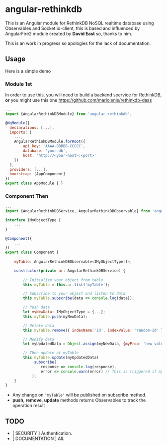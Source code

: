# angular-rethinkdb
This is an Angular module for RethinkDB NoSQL realtime database using Observables and Socket.io-client, this is based and influenced by AngularFire2 module created by 
__David East__ so, thanks to him. 

This is an work in progress so apologies for the lack of documentation.

## Usage
Here is a simple demo
### Module 1st
In order to use this, you will need to build a backend seervice for RethinkDB, __or__ you might use this one 
https://github.com/mariolenis/rethinkdb-daas
```js
...
import {AngularRethinkDBModule} from 'angular-rethinkdb';

@NgModule({
  declarations: [...],
  imports: [
    ...,
    AngularRethinkDBModule.forRoot({
        api_key: 'AAAA-BBBBB-CCCCC',
        database: 'your-db',
        host: 'http://<your-host>:<port>'
    })
  ],
  providers: [...],
  bootstrap: [AppComponent]
})
export class AppModule { }

```

### Component Then
```js
...
import {AngularRethinkDBService, AngularRethinkDBObservable} from 'angular-rethinkdb';

interface IMyObjectType {
    ...
}

@Component({
    ...
})
export class Component {
    ...
    myTable: AngularRethinkDBObservable<IMyObjectType[]>;

    constructor(private ar: AngularRethinkDBService) {
        
        // Initialize your object from table
        this.myTable = this.ar.list('myTable');

        // Subscribe to your object and listen to data
        this.myTable.subscribe(data => console.log(data));

        // Push data
        let myNewData: IMyObjectType = {...};
        this.myTable.push(myNewData);

        // Delete data 
        this.myTable.remove({ indexName:'id', indexValue: 'random-id' });

        // Modify data
        let myUpdatedData = Object.assign(myNewData, {myProp: 'new value'});

        // Then update at myTable
        this.myTable.update(myUpdatedData)
            .subscribe(
                response => console.log(response),
                error => console.warn(error) // This is triggered if myUpdatedData has no id as property.
            );
    }
}
```
* Any change on ```'myTable'``` will be published on subscribe method.
* __push__, __remove__, __update__ methods returns Observables to track the operation result

## TODO
* [ SECURITY ] Authentication.
* [ DOCUMENTATION ] All.
